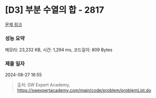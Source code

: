 # [D3] 부분 수열의 합 - 2817 

[문제 링크](https://swexpertacademy.com/main/code/problem/problemDetail.do?contestProbId=AV7IzvG6EksDFAXB) 

### 성능 요약

메모리: 23,232 KB, 시간: 1,294 ms, 코드길이: 809 Bytes

### 제출 일자

2024-08-27 16:55



> 출처: SW Expert Academy, https://swexpertacademy.com/main/code/problem/problemList.do